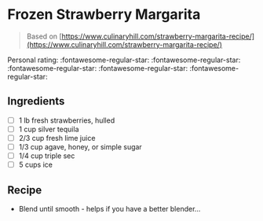 <!-- Do not modify sections with "AUTO-*". They are updated by make.py -->

# Frozen Strawberry Margarita

> Based on [https://www.culinaryhill.com/strawberry-margarita-recipe/](https://www.culinaryhill.com/strawberry-margarita-recipe/)

<!-- rating=0; (User can specify rating on scale of 1-5) -->
<!-- AUTO-UserRating -->
Personal rating: :fontawesome-regular-star: :fontawesome-regular-star: :fontawesome-regular-star: :fontawesome-regular-star: :fontawesome-regular-star:
<!-- /AUTO-UserRating -->

<!-- TODO: Capture image for Frozen Strawberry Margarita -->

## Ingredients

* [ ] 1 lb fresh strawberries, hulled
* [ ] 1 cup silver tequila
* [ ] 2/3 cup fresh lime juice
* [ ] 1/3 cup agave, honey, or simple sugar
* [ ] 1/4 cup triple sec
* [ ] 5 cups ice

## Recipe

* Blend until smooth - helps if you have a better blender...
